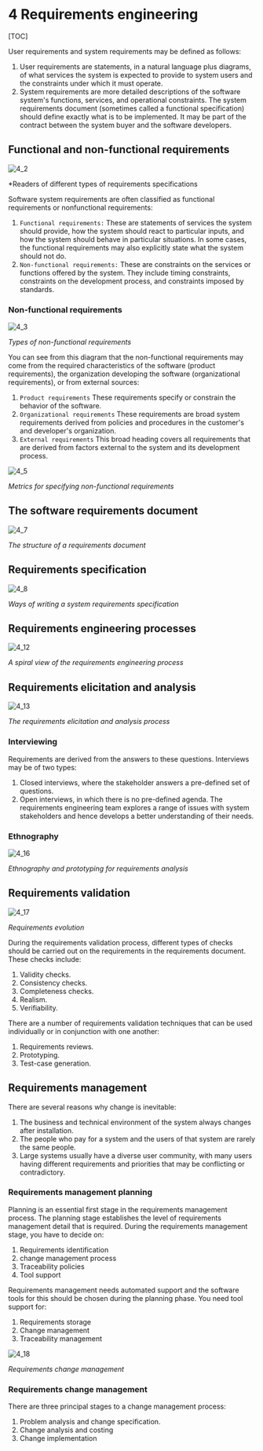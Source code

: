 # 4 Requirements engineering

[TOC]



User requirements and system requirements may be defined as follows:

1. User requirements are statements, in a natural language plus diagrams, of what services the system is expected to provide to system users and the constraints under which it must operate.
2. System requirements are more detailed descriptions of the software system's functions, services, and operational constraints. The system requirements document (sometimes called a functional specification) should define exactly what is to be implemented. It may be part of the contract between the system buyer and the software developers.

## Functional and non-functional requirements

![4_2](res/4_2.png)

*Readers of different types of requirements specifications

Software system requirements are often classified as functional requirements or nonfunctional requirements:

1. `Functional requirements:` These are statements of services the system should provide, how the system should react to particular inputs, and how the system should behave in particular situations. In some cases, the functional requirements may also explicitly state what the system should not do.
2. `Non-functional requirements:` These are constraints on the services or functions offered by the system. They include timing constraints, constraints on the development process, and constraints imposed by standards.

### Non-functional requirements

![4_3](res/4_3.png)

*Types of non-functional requirements*

You can see from this diagram that the non-functional requirements may come from the required characteristics of the software (product requirements), the organization developing the software (organizational requirements), or from external sources:

1. `Product requirements` These requirements specify or constrain the behavior of the software.
2. `Organizational requirements` These requirements are broad system requirements derived from policies and procedures in the customer's and developer's organization.
3. `External requirements` This broad heading covers all requirements that are derived from factors external to the system and its development process.

![4_5](res/4_5.png)

*Metrics for specifying non-functional requirements*



## The software requirements document

![4_7](res/4_7.png)

*The structure of a requirements document*



## Requirements specification

![4_8](res/4_8.png)

*Ways of writing a system requirements specification*



## Requirements engineering processes

![4_12](res/4_12.png)

*A spiral view of the requirements engineering process*



## Requirements elicitation and analysis

![4_13](res/4_13.png)

*The requirements elicitation and analysis process*

### Interviewing

Requirements are derived from the answers to these questions. Interviews may be of two types:

1. Closed interviews, where the stakeholder answers a pre-defined set of questions.
2. Open interviews, in which there is no pre-defined agenda. The requirements engineering team explores a range of issues with system stakeholders and hence develops a better understanding of their needs.

### Ethnography

![4_16](res/4_16.png)

*Ethnography and prototyping for requirements analysis*



## Requirements validation

![4_17](res/4_17.png)

*Requirements evolution*

During the requirements validation process, different types of checks should be carried out on the requirements in the requirements document. These checks include:

1. Validity checks.
2. Consistency checks.
3. Completeness checks.
4. Realism.
5. Verifiability.

There are a number of requirements validation techniques that can be used individually or in conjunction with one another:

1. Requirements reviews.
2. Prototyping.
3. Test-case generation.



## Requirements management

There are several reasons why change is inevitable:

1. The business and technical environment of the system always changes after installation.
2. The people who pay for a system and the users of that system are rarely the same people.
3. Large systems usually have a diverse user community, with many users having different requirements and priorities that may be conflicting or contradictory.

### Requirements management planning

Planning is an essential first stage in the requirements management process. The planning stage establishes the level of requirements management detail that is required. During the requirements management stage, you have to decide on:

1. Requirements identification
2. change management process
3. Traceability policies
4. Tool support

Requirements management needs automated support and the software tools for this should be chosen during the planning phase. You need tool support for:

1. Requirements storage
2. Change management
3. Traceability management

![4_18](res/4_18.png)

*Requirements change management*

### Requirements change management

There are three principal stages to a change management process:

1. Problem analysis and change specification.
2. Change analysis and costing
3. Change implementation
